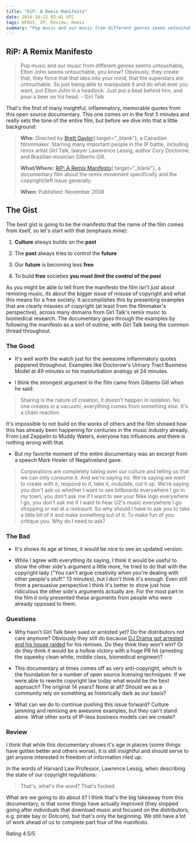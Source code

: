 ```yaml
---
title: "RiP: A Remix Manifesto"
date: 2014-10-22 03:41 UTC
tags: HFOSS, IP, Review, Remix
summary: "Pop music and our music from different genres seems untouchable, Elton John seems untouchable, you know? Obviously, they create that, they force that that idea into your mind, that the superstars are untouchable. So just being able to manipulate it and do what ever you want, put Elton John in a headlock. Just put a beat behind him, and pour a beer on his head. - Girl Talk"
---
```


## RiP: A Remix Manifesto

> Pop music and our music from different genres seems untouchable, Elton John seems untouchable, you know? Obviously, they create that, they force that that idea into your mind, that the superstars are untouchable. So just being able to manipulate it and do what ever you want, put Elton John in a headlock. Just put a beat behind him, and pour a beer on his head. - Girl Talk

That's the first of many insightful, inflammatory, memorable quotes from this open source documentary. This one comes on in the first 5 minutes and really sets the tone of the entire film, but before we dive into that a little background:

>**Who:** Directed by [Brett Gaylor](http://en.wikipedia.org/wiki/Brett_Gaylor){:target="_blank"}, a Canadian filmmmaker. Starring many important people in the IP battle, including remix artist Girl Talk, lawyer Lawerence Lessig, author Cory Doctorow, and Brazilian musician Gilberto Gill.
>
>**What/Where:** [RiP: A Remix Manifesto](http://vimeo.com/8040182){:target="_blank"}, a documentary film about the remix movement specifically and the copyright/left issue generally.
>
>**When:** Published: November 2008

## The Gist

The best gist is going to be the manifesto that the name of the film comes from itself, so let's start with that (emphasis mine):

1. **Culture** always builds on the **past**

2. The **past** always tries to control the **future**

3. Our **future** is becoming less **free**

4. To build **free** societies **you must *limit* the *control* of the *past***

As you might be able to tell from the manifesto the film isn't just about remixing music, its about the bigger issue of misuse of copyright and what this means for a free society. It accomplishes this by presenting examples that are clearly misuses of copyright (at least from the filmmaker's perspective), across many domains from Girl Talk's remix music to biomedical research. The documentary goes through the examples by following the manifesto as a sort of outline, with Girl Talk being the common thread throughout.

### The Good

* It's well worth the watch just for the awesome inflammatory quotes peppered throughout. Examples like Doctorow's Urinary Tract Business Model at 49 minutes or his masturbation analogy at 24 minutes.

* I think the strongest argument in the film came from Gilberto Gill when he said:

> Sharing is the nature of creation, it doesn't happen in isolation. No one creates in a vacuumi, everything comes from something else. It's a chain reaction.

It's impossible to not build on the works of others and the film showed how this has already been happening for centuries in the music industry already. From Led Zeppelin to Muddy Waters, everyone has influences and there is nothing wrong with that.

* But my favorite moment of the entire documentary was an excerpt from a speech Mark Hosler of Negativeland gave:

> Corporations are completely taking over our culture and telling us that we can only consume it. And we're saying no. We're saying we want to create with it, respond to it, take it, mutulate, cut it up. We're saying you don't ask us whether I want to see billboards everywhere I go in my town, you don't ask me if I want to see your Nike logo everywhere I go, you don't ask me if I want to hear U2's music everywhere I go shopping or eat at a restraunt. So why should I have to ask you to take a little bit of it and make something out of it. To make fun of you critique you. Why do I need to ask?

### The Bad

* It's shows its age at times, it would be nice to see an updated version.

* While I agree with everything its saying, I think it would be useful to show the other side's argument a little more, he tried to do that with the copyright lady ("You can't argue creativity when you're dealing with other people's stuff." 13 minutes), but I don't think it's enough. Even still from a persuasive perspective I think it's better to show just how ridiculous the other side's arguments actually are. For the most part in the film it only presented these arguments from people who were already opposed to them.

### Questions

* Why hasn't Girl Talk been sued or arrested yet? Do the distributors not care anymore? Obviously they still do because [DJ Drama got arrested and his house raided](http://www.idolator.com/229216/dj-drama-gets-raided-by-the-feds) for his remixes. Do they think they won't win? Or do they think it would be a hollow victory with a huge PR hit (arresting the squeeky clean white, middle class, biomedical engineer)?

* This documentary at times comes off as very anti-copyright, which is the foundation for a number of open source licensing techniques. If we were able to rewrite copyright law today what would be the best approach? The original 14 years? None at all? Should we as a community rely on something as historically dark as our basis?

* What can we do to continue pushing this issue forward? Culture jamming and remixing are awesome examples, but they can't stand alone. What other sorts of IP-less business models can we create?

### Review

I think that while this documentary shows it's age in places (some things have gotten better and others worse), it is still insightful and should serve to get anyone interested in freedom of information riled up.

In the words of Harvard Law Professor, Lawrence Lessig, when describing the state of our copyright regulations:

> That's, what's the word? That's fucked.

What are we going to do about it? I think that's the big takeaway from this documentary, is that some things have actually improved (they stopped going after individuals that download music and focused on the distributors, e.g. pirate bay or Dotcom), but that's only the beginning. We still have a lot of work ahead of us to complete part four of the manifesto.

Rating 4.5/5
